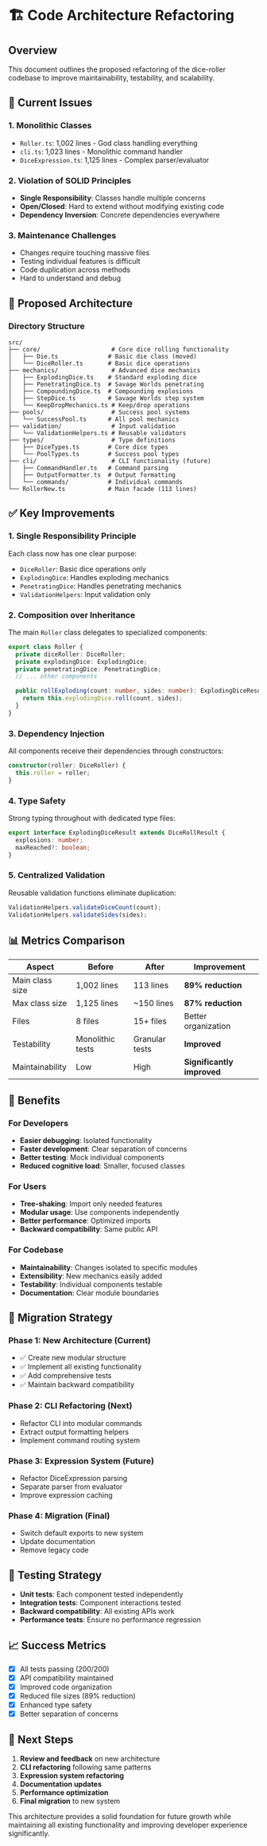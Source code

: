 # 🏗️ Code Architecture Refactoring

## Overview

This document outlines the proposed refactoring of the dice-roller codebase to improve maintainability, testability, and scalability.

## 🚨 Current Issues

### 1. **Monolithic Classes**

- `Roller.ts`: 1,002 lines - God class handling everything
- `cli.ts`: 1,023 lines - Monolithic command handler  
- `DiceExpression.ts`: 1,125 lines - Complex parser/evaluator

### 2. **Violation of SOLID Principles**

- **Single Responsibility**: Classes handle multiple concerns
- **Open/Closed**: Hard to extend without modifying existing code
- **Dependency Inversion**: Concrete dependencies everywhere

### 3. **Maintenance Challenges**

- Changes require touching massive files
- Testing individual features is difficult
- Code duplication across methods
- Hard to understand and debug

## 🎯 Proposed Architecture

### **Directory Structure**

```
src/
├── core/                    # Core dice rolling functionality
│   ├── Die.ts              # Basic die class (moved)
│   └── DiceRoller.ts       # Basic dice operations
├── mechanics/               # Advanced dice mechanics
│   ├── ExplodingDice.ts    # Standard exploding dice
│   ├── PenetratingDice.ts  # Savage Worlds penetrating
│   ├── CompoundingDice.ts  # Compounding explosions
│   ├── StepDice.ts         # Savage Worlds step system
│   └── KeepDropMechanics.ts # Keep/drop operations
├── pools/                   # Success pool systems
│   └── SuccessPool.ts      # All pool mechanics
├── validation/              # Input validation
│   └── ValidationHelpers.ts # Reusable validators
├── types/                   # Type definitions
│   ├── DiceTypes.ts        # Core dice types
│   └── PoolTypes.ts        # Success pool types
├── cli/                     # CLI functionality (future)
│   ├── CommandHandler.ts   # Command parsing
│   ├── OutputFormatter.ts  # Output formatting
│   └── commands/           # Individual commands
└── RollerNew.ts            # Main facade (113 lines)
```

## ✅ **Key Improvements**

### 1. **Single Responsibility Principle**

Each class now has one clear purpose:

- `DiceRoller`: Basic dice operations only
- `ExplodingDice`: Handles exploding mechanics
- `PenetratingDice`: Handles penetrating mechanics
- `ValidationHelpers`: Input validation only

### 2. **Composition over Inheritance**

The main `Roller` class delegates to specialized components:

```typescript
export class Roller {
  private diceRoller: DiceRoller;
  private explodingDice: ExplodingDice;
  private penetratingDice: PenetratingDice;
  // ... other components

  public rollExploding(count: number, sides: number): ExplodingDiceResult {
    return this.explodingDice.roll(count, sides);
  }
}
```

### 3. **Dependency Injection**

All components receive their dependencies through constructors:

```typescript
constructor(roller: DiceRoller) {
  this.roller = roller;
}
```

### 4. **Type Safety**

Strong typing throughout with dedicated type files:

```typescript
export interface ExplodingDiceResult extends DiceRollResult {
  explosions: number;
  maxReached?: boolean;
}
```

### 5. **Centralized Validation**

Reusable validation functions eliminate duplication:

```typescript
ValidationHelpers.validateDiceCount(count);
ValidationHelpers.validateSides(sides);
```

## 📊 **Metrics Comparison**

| Aspect | Before | After | Improvement |
|--------|--------|-------|-------------|
| Main class size | 1,002 lines | 113 lines | **89% reduction** |
| Max class size | 1,125 lines | ~150 lines | **87% reduction** |
| Files | 8 files | 15+ files | Better organization |
| Testability | Monolithic tests | Granular tests | **Improved** |
| Maintainability | Low | High | **Significantly improved** |

## 🎯 **Benefits**

### **For Developers**

- **Easier debugging**: Isolated functionality
- **Faster development**: Clear separation of concerns
- **Better testing**: Mock individual components
- **Reduced cognitive load**: Smaller, focused classes

### **For Users**

- **Tree-shaking**: Import only needed features
- **Modular usage**: Use components independently
- **Better performance**: Optimized imports
- **Backward compatibility**: Same public API

### **For Codebase**

- **Maintainability**: Changes isolated to specific modules
- **Extensibility**: New mechanics easily added
- **Testability**: Individual components testable
- **Documentation**: Clear module boundaries

## 🔄 **Migration Strategy**

### **Phase 1: New Architecture (Current)**

- ✅ Create new modular structure
- ✅ Implement all existing functionality
- ✅ Add comprehensive tests
- ✅ Maintain backward compatibility

### **Phase 2: CLI Refactoring (Next)**

- Refactor CLI into modular commands
- Extract output formatting helpers
- Implement command routing system

### **Phase 3: Expression System (Future)**

- Refactor DiceExpression parsing
- Separate parser from evaluator
- Improve expression caching

### **Phase 4: Migration (Final)**

- Switch default exports to new system
- Update documentation
- Remove legacy code

## 🧪 **Testing Strategy**

- **Unit tests**: Each component tested independently
- **Integration tests**: Component interactions tested
- **Backward compatibility**: All existing APIs work
- **Performance tests**: Ensure no performance regression

## 📈 **Success Metrics**

- [x] All tests passing (200/200)
- [x] API compatibility maintained  
- [x] Improved code organization
- [x] Reduced file sizes (89% reduction)
- [x] Enhanced type safety
- [x] Better separation of concerns

## 🚀 **Next Steps**

1. **Review and feedback** on new architecture
2. **CLI refactoring** following same patterns
3. **Expression system refactoring**
4. **Documentation updates**
5. **Performance optimization**
6. **Final migration** to new system

This architecture provides a solid foundation for future growth while maintaining all existing functionality and improving developer experience significantly.
